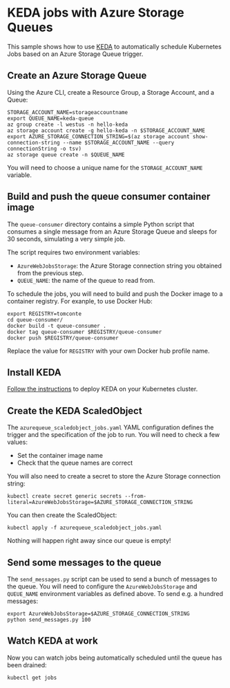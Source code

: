 # KEDA jobs with Azure Storage Queues

This sample shows how to use [KEDA](https://github.com/kedacore/keda) to automatically schedule Kubernetes Jobs based on an Azure Storage Queue trigger.

## Create an Azure Storage Queue

Using the Azure CLI, create a Resource Group, a Storage Account, and a Queue:

```
STORAGE_ACCOUNT_NAME=storageaccountname
export QUEUE_NAME=keda-queue
az group create -l westus -n hello-keda
az storage account create -g hello-keda -n $STORAGE_ACCOUNT_NAME
export AZURE_STORAGE_CONNECTION_STRING=$(az storage account show-connection-string --name $STORAGE_ACCOUNT_NAME --query connectionString -o tsv)
az storage queue create -n $QUEUE_NAME
```

You will need to choose a unique name for the `STORAGE_ACCOUNT_NAME` variable.

## Build and push the queue consumer container image

The `queue-consumer` directory contains a simple Python script that consumes a single message from an Azure Storage Queue and sleeps for 30 seconds, simulating a very simple job.

The script requires two environment variables:

- `AzureWebJobsStorage`: the Azure Storage connection string you obtained from the previous step.
- `QUEUE_NAME`: the name of the queue to read from.

To schedule the jobs, you will need to build and push the Docker image to a container registry. For exanple, to use Docker Hub:

```
export REGISTRY=tomconte
cd queue-consumer/
docker build -t queue-consumer .
docker tag queue-consumer $REGISTRY/queue-consumer
docker push $REGISTRY/queue-consumer
```

Replace the value for `REGISTRY` with your own Docker hub profile name.

## Install KEDA

[Follow the instructions](https://github.com/kedacore/keda#setup) to deploy KEDA on your Kubernetes cluster.

## Create the KEDA ScaledObject

The `azurequeue_scaledobject_jobs.yaml` YAML configuration defines the trigger and the specification of the job to run. You will need to check a few values:

- Set the container image name
- Check that the queue names are correct

You will also need to create a secret to store the Azure Storage connection string:

```
kubectl create secret generic secrets --from-literal=AzureWebJobsStorage=$AZURE_STORAGE_CONNECTION_STRING
```

You can then create the ScaledObject:

```
kubectl apply -f azurequeue_scaledobject_jobs.yaml
```

Nothing will happen right away since our queue is empty!

## Send some messages to the queue

The `send_messages.py` script can be used to send a bunch of messages to the queue. You will need to configure the `AzureWebJobsStorage` and `QUEUE_NAME` environment variables as defined above. To send e.g. a hundred messages:

```
export AzureWebJobsStorage=$AZURE_STORAGE_CONNECTION_STRING
python send_messages.py 100
```

## Watch KEDA at work

Now you can watch jobs being automatically scheduled until the queue has been drained:

```
kubectl get jobs
```
